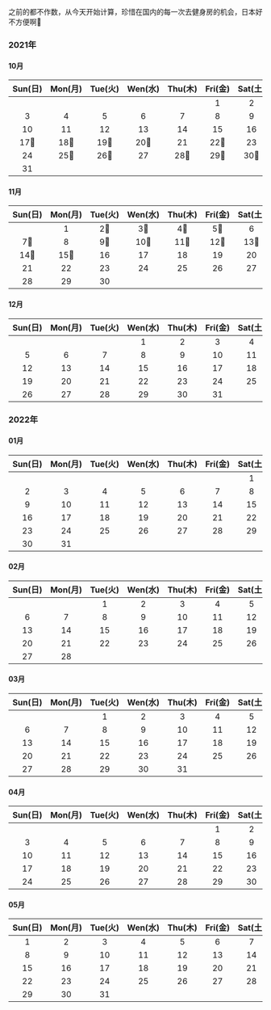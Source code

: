 

之前的都不作数，从今天开始计算，珍惜在国内的每一次去健身房的机会，日本好不方便啊🥑



### 2021年

#### 10月

| Sun(日) | Mon(月) | Tue(火) | Wen(水) | Thu(木) | Fri(金) | Sat(土) |
| :-----: | :-----: | :-----: | :-----: | :-----: | :-----: | :-----: |
|         |         |         |         |         |    1    |    2    |
|    3    |    4    |    5    |    6    |    7    |    8    |    9    |
|   10    |   11    |   12    |   13    |   14    |   15    |   16    |
|   17🥑   |   18🥑   |   19🥑   |   20🥑   |   21    |   22🥑   |   23    |
|   24    |   25🥑   |   26🥑   |   27    |   28🥑   |   29🥑   |   30🥑   |
|   31    |         |         |         |         |         |         |



#### 11月

| Sun(日) | Mon(月) | Tue(火) | Wen(水) | Thu(木) | Fri(金) | Sat(土) |
| :-----: | :-----: | :-----: | :-----: | :-----: | :-----: | :-----: |
|         |    1    |   2🥑    |   3🥑    |   4🥑    |   5🥑    |    6    |
|   7🥑    |    8    |   9🥑    |   10🥑   |   11🥑   |   12🥑   |   13🥑   |
|   14🥑   |   15🥑   |   16    |   17    |   18    |   19    |   20    |
|   21    |   22    |   23    |   24    |   25    |   26    |   27    |
|   28    |   29    |   30    |         |         |         |         |



#### 12月

| Sun(日) | Mon(月) | Tue(火) | Wen(水) | Thu(木) | Fri(金) | Sat(土) |
| :-----: | :-----: | :-----: | :-----: | :-----: | :-----: | :-----: |
|         |         |         |    1    |    2    |    3    |    4    |
|    5    |    6    |    7    |    8    |    9    |   10    |   11    |
|   12    |   13    |   14    |   15    |   16    |   17    |   18    |
|   19    |   20    |   21    |   22    |   23    |   24    |   25    |
|   26    |   27    |   28    |   29    |   30    |   31    |         |



### 2022年

#### 01月

| Sun(日) | Mon(月) | Tue(火) | Wen(水) | Thu(木) | Fri(金) | Sat(土) |
| :-----: | :-----: | :-----: | :-----: | :-----: | :-----: | :-----: |
|         |         |         |         |         |         |    1    |
|    2    |    3    |    4    |    5    |    6    |    7    |    8    |
|    9    |   10    |   11    |   12    |   13    |   14    |   15    |
|   16    |   17    |   18    |   19    |   20    |   21    |   22    |
|   23    |   24    |   25    |   26    |   27    |   28    |   29    |
|   30    |   31    |         |         |         |         |         |



#### 02月

| Sun(日) | Mon(月) | Tue(火) | Wen(水) | Thu(木) | Fri(金) | Sat(土) |
| :-----: | :-----: | :-----: | :-----: | :-----: | :-----: | :-----: |
|         |         |    1    |    2    |    3    |    4    |    5    |
|    6    |    7    |    8    |    9    |   10    |   11    |   12    |
|   13    |   14    |   15    |   16    |   17    |   18    |   19    |
|   20    |   21    |   22    |   23    |   24    |   25    |   26    |
|   27    |   28    |         |         |         |         |         |



#### 03月

| Sun(日) | Mon(月) | Tue(火) | Wen(水) | Thu(木) | Fri(金) | Sat(土) |
| :-----: | :-----: | :-----: | :-----: | :-----: | :-----: | :-----: |
|         |         |    1    |    2    |    3    |    4    |    5    |
|    6    |    7    |    8    |    9    |   10    |   11    |   12    |
|   13    |   14    |   15    |   16    |   17    |   18    |   19    |
|   20    |   21    |   22    |   23    |   24    |   25    |   26    |
|   27    |   28    |   29    |   30    |   31    |         |         |



#### 04月

| Sun(日) | Mon(月) | Tue(火) | Wen(水) | Thu(木) | Fri(金) | Sat(土) |
| :-----: | :-----: | :-----: | :-----: | :-----: | :-----: | :-----: |
|         |         |         |         |         |    1    |    2    |
|    3    |    4    |    5    |    6    |    7    |    8    |    9    |
|   10    |   11    |   12    |   13    |   14    |   15    |   16    |
|   17    |   18    |   19    |   20    |   21    |   22    |   23    |
|   24    |   25    |   26    |   27    |   28    |   29    |   30    |



#### 05月

| Sun(日) | Mon(月) | Tue(火) | Wen(水) | Thu(木) | Fri(金) | Sat(土) |
| :-----: | :-----: | :-----: | :-----: | :-----: | :-----: | :-----: |
|    1    |    2    |    3    |    4    |    5    |    6    |    7    |
|    8    |    9    |   10    |   11    |   12    |   13    |   14    |
|   15    |   16    |   17    |   18    |   19    |   20    |   21    |
|   22    |   23    |   24    |   25    |   26    |   27    |   28    |
|   29    |   30    |   31    |         |         |         |         |
